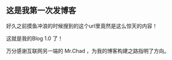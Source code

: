 ## 这是我第一次发博客

好久之前摸鱼冲浪的时候搜到的这个url里竟然是这么惊天的内容！

这就是我的Blog 1.0 了！

万分感谢互联网另一端的 Mr.Chad ，为我的博客构建之路指明了方向。
